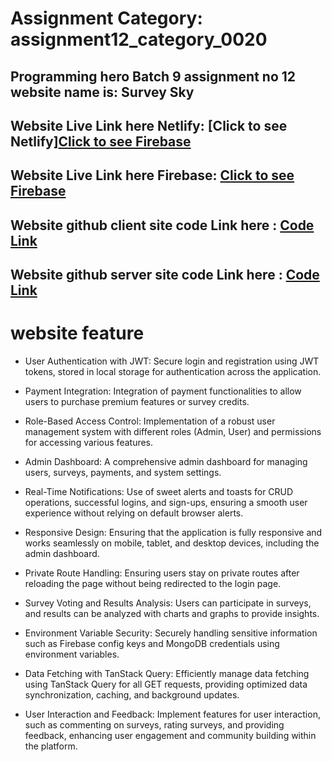 # Assignment Category: assignment12_category_0020


## Programming hero Batch 9 assignment no 12 website name is: Survey Sky

## Website Live Link here Netlify:   [Click to see Netlify][Click to see Firebase](https://hotel-fair.web.app)

## Website Live Link here Firebase:   [Click to see Firebase](https://surveysky-c627d.web.app/)

## Website github client site code Link here : [Code Link](https://github.com/programming-hero-web-course1/b9a12-client-side-sujonahmedsr)

## Website github server site code Link here : [Code Link](https://github.com/programming-hero-web-course1/b9a12-server-side-sujonahmedsr)



# website feature 

- User Authentication with JWT: Secure login and registration using JWT tokens, stored in local storage for authentication across the application.

- Payment Integration: Integration of payment functionalities to allow users to purchase premium features or survey credits.

- Role-Based Access Control: Implementation of a robust user management system with different roles (Admin, User) and permissions for accessing various features.

- Admin Dashboard: A comprehensive admin dashboard for managing users, surveys, payments, and system settings.

- Real-Time Notifications: Use of sweet alerts and toasts for CRUD operations, successful logins, and sign-ups, ensuring a smooth user experience without relying on default browser alerts.

- Responsive Design: Ensuring that the application is fully responsive and works seamlessly on mobile, tablet, and desktop devices, including the admin dashboard.

- Private Route Handling: Ensuring users stay on private routes after reloading the page without being redirected to the login page.

- Survey Voting and Results Analysis: Users can participate in surveys, and results can be analyzed with charts and graphs to provide insights.

- Environment Variable Security: Securely handling sensitive information such as Firebase config keys and MongoDB credentials using environment variables.

- Data Fetching with TanStack Query: Efficiently manage data fetching using TanStack Query for all GET requests, providing optimized data synchronization, caching, and background updates.

- User Interaction and Feedback: Implement features for user interaction, such as commenting on surveys, rating surveys, and providing feedback, enhancing user engagement and community building within the platform.



